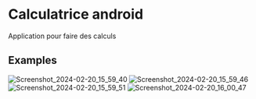 # Calculatrice android
Application pour faire des calculs

## Examples
![Screenshot_2024-02-20_15_59_40](https://github.com/bonjan778/calculatrice_android/assets/142881984/6d13fdb3-fc91-4ba7-80af-1389c5c3a008)
![Screenshot_2024-02-20_15_59_46](https://github.com/bonjan778/calculatrice_android/assets/142881984/f65667b8-925b-4b50-a30b-ada79f82c2ef)
![Screenshot_2024-02-20_15_59_51](https://github.com/bonjan778/calculatrice_android/assets/142881984/fb648a80-4f7a-4cf0-84c0-8a3c4c7bf45a)
![Screenshot_2024-02-20_16_00_47](https://github.com/bonjan778/calculatrice_android/assets/142881984/61034538-6772-4868-9cc3-06f05c1d8d4f)

